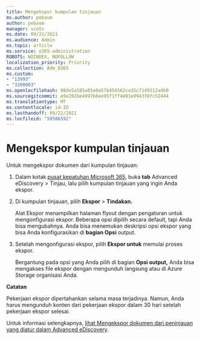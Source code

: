 ```yaml
---
title: Mengekspor kumpulan tinjauan
ms.author: pebaum
author: pebaum
manager: scotv
ms.date: 09/21/2021
ms.audience: Admin
ms.topic: article
ms.service: o365-administration
ROBOTS: NOINDEX, NOFOLLOW
localization_priority: Priority
ms.collection: Adm_O365
ms.custom:
- "13993"
- "3200003"
ms.openlocfilehash: 98de5a585a85a0a57b454562ca35c7149212a4b0
ms.sourcegitcommit: e9e282be4997b0ee95f1ff4491e0943f8fc52444
ms.translationtype: MT
ms.contentlocale: id-ID
ms.lasthandoff: 09/22/2021
ms.locfileid: "59506592"
---
```

# <a name="export-review-sets"></a>Mengekspor kumpulan tinjauan

Untuk mengekspor dokumen dari kumpulan tinjauan:

1. Dalam kotak [pusat kepatuhan Microsoft 365](https://compliance.microsoft.com/), buka **tab** Advanced eDiscovery > Tinjau, lalu pilih kumpulan tinjauan yang ingin Anda ekspor.

1. Di kumpulan tinjauan, pilih **Ekspor**  >  **Tindakan.**

    Alat Ekspor menampilkan halaman flyout dengan pengaturan untuk mengonfigurasi ekspor. Beberapa opsi dipilih secara default, tapi Anda bisa mengubahnya. Anda bisa menemukan deskripsi opsi ekspor yang bisa Anda konfigurasikan di **bagian Opsi** output.

1. Setelah mengonfigurasi ekspor, pilih **Ekspor untuk** memulai proses ekspor. 

    Bergantung pada opsi yang Anda pilih di bagian **Opsi output,** Anda bisa mengakses file ekspor dengan mengunduh langsung atau di Azure Storage organisasi Anda.

**Catatan**

Pekerjaan ekspor dipertahankan selama masa terjadinya. Namun, Anda harus mengunduh konten dari pekerjaan ekspor dalam 30 hari setelah pekerjaan ekspor selesai.

Untuk informasi selengkapnya, [lihat Mengekspor dokumen dari peninjauan yang diatur dalam Advanced eDiscovery](https://docs.microsoft.com/microsoft-365/compliance/export-documents-from-review-set).
